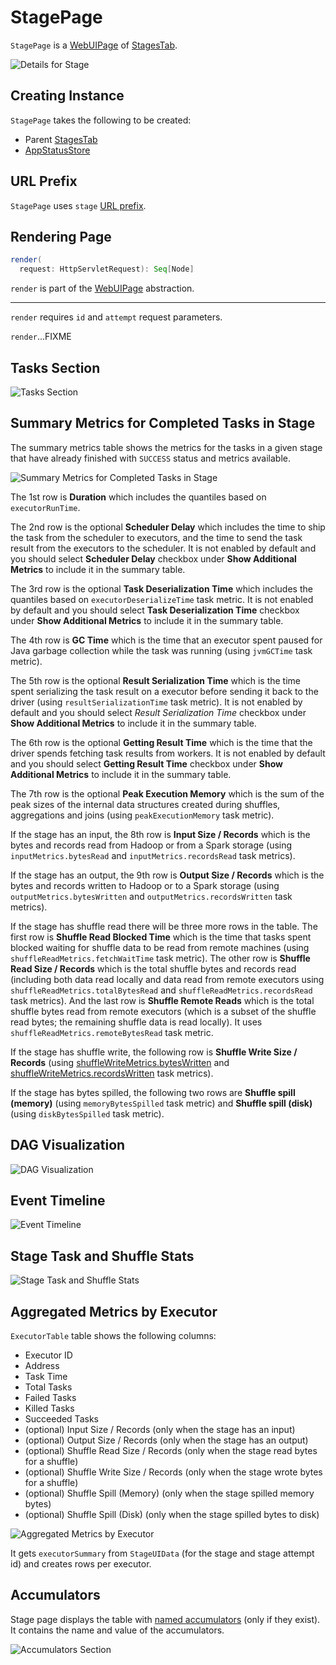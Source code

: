 # StagePage

`StagePage` is a [WebUIPage](WebUIPage.md) of [StagesTab](StagesTab.md).

![Details for Stage](../images/webui/spark-webui-stage-details.png)

## Creating Instance

`StagePage` takes the following to be created:

* <span id="parent"> Parent [StagesTab](StagesTab.md)
* <span id="store"> [AppStatusStore](../status/AppStatusStore.md)

## <span id="prefix"> URL Prefix

`StagePage` uses `stage` [URL prefix](WebUIPage.md#prefix).

## <span id="render"> Rendering Page

```scala
render(
  request: HttpServletRequest): Seq[Node]
```

`render` is part of the [WebUIPage](WebUIPage.md#render) abstraction.

---

`render` requires `id` and `attempt` request parameters.

`render`...FIXME

## Tasks Section

![Tasks Section](../images/webui/spark-webui-stage-tasks.png)

## Summary Metrics for Completed Tasks in Stage

The summary metrics table shows the metrics for the tasks in a given stage that have already finished with `SUCCESS` status and metrics available.

![Summary Metrics for Completed Tasks in Stage](../images/webui/spark-webui-stage-summary-metrics-tasks.png)

The 1st row is **Duration** which includes the quantiles based on `executorRunTime`.

The 2nd row is the optional **Scheduler Delay** which includes the time to ship the task from the scheduler to executors, and the time to send the task result from the executors to the scheduler. It is not enabled by default and you should select **Scheduler Delay** checkbox under **Show Additional Metrics** to include it in the summary table.

The 3rd row is the optional **Task Deserialization Time** which includes the quantiles based on `executorDeserializeTime` task metric. It is not enabled by default and you should select **Task Deserialization Time** checkbox under **Show Additional Metrics** to include it in the summary table.

The 4th row is **GC Time** which is the time that an executor spent paused for Java garbage collection while the task was running (using `jvmGCTime` task metric).

The 5th row is the optional **Result Serialization Time** which is the time spent serializing the task result on a executor before sending it back to the driver (using `resultSerializationTime` task metric). It is not enabled by default and you should select *Result Serialization Time* checkbox under **Show Additional Metrics** to include it in the summary table.

The 6th row is the optional **Getting Result Time** which is the time that the driver spends fetching task results from workers. It is not enabled by default and you should select **Getting Result Time** checkbox under **Show Additional Metrics** to include it in the summary table.

The 7th row is the optional **Peak Execution Memory** which is the sum of the peak sizes of the internal data structures created during shuffles, aggregations and joins (using `peakExecutionMemory` task metric).

If the stage has an input, the 8th row is **Input Size / Records** which is the bytes and records read from Hadoop or from a Spark storage (using `inputMetrics.bytesRead` and `inputMetrics.recordsRead` task metrics).

If the stage has an output, the 9th row is **Output Size / Records** which is the bytes and records written to Hadoop or to a Spark storage (using `outputMetrics.bytesWritten` and `outputMetrics.recordsWritten` task metrics).

If the stage has shuffle read there will be three more rows in the table. The first row is **Shuffle Read Blocked Time** which is the time that tasks spent blocked waiting for shuffle data to be read from remote machines (using `shuffleReadMetrics.fetchWaitTime` task metric). The other row is **Shuffle Read Size / Records** which is the total shuffle bytes and records read (including both data read locally and data read from remote executors using `shuffleReadMetrics.totalBytesRead` and `shuffleReadMetrics.recordsRead` task metrics). And the last row is **Shuffle Remote Reads** which is the total shuffle bytes read from remote executors (which is a subset of the shuffle read bytes; the remaining shuffle data is read locally). It uses `shuffleReadMetrics.remoteBytesRead` task metric.

If the stage has shuffle write, the following row is **Shuffle Write Size / Records** (using [shuffleWriteMetrics.bytesWritten](../executor/ShuffleWriteMetrics.md#bytesWritten) and [shuffleWriteMetrics.recordsWritten](../executor/ShuffleWriteMetrics.md#recordsWritten) task metrics).

If the stage has bytes spilled, the following two rows are **Shuffle spill (memory)** (using `memoryBytesSpilled` task metric) and **Shuffle spill (disk)** (using `diskBytesSpilled` task metric).

## DAG Visualization

![DAG Visualization](../images/webui/spark-webui-stage-dagvisualization.png)

## Event Timeline

![Event Timeline](../images/webui/spark-webui-stage-eventtimeline.png)

## Stage Task and Shuffle Stats

![Stage Task and Shuffle Stats](../images/webui/spark-webui-stage-header.png)

## Aggregated Metrics by Executor

`ExecutorTable` table shows the following columns:

* Executor ID
* Address
* Task Time
* Total Tasks
* Failed Tasks
* Killed Tasks
* Succeeded Tasks
* (optional) Input Size / Records (only when the stage has an input)
* (optional) Output Size / Records (only when the stage has an output)
* (optional) Shuffle Read Size / Records (only when the stage read bytes for a shuffle)
* (optional) Shuffle Write Size / Records (only when the stage wrote bytes for a shuffle)
* (optional) Shuffle Spill (Memory) (only when the stage spilled memory bytes)
* (optional) Shuffle Spill (Disk) (only when the stage spilled bytes to disk)

![Aggregated Metrics by Executor](../images/webui/spark-webui-stage-aggregated-metrics-by-executor.png)

It gets `executorSummary` from `StageUIData` (for the stage and stage attempt id) and creates rows per executor.

## Accumulators

Stage page displays the table with [named accumulators](../accumulators/index.md#named) (only if they exist). It contains the name and value of the accumulators.

![Accumulators Section](../images/webui/spark-webui-stage-accumulators.png)
